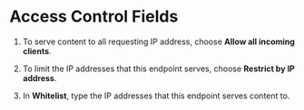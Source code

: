 # Access Control Fields<a name="endpoints-cmaf-access-control"></a>

1. To serve content to all requesting IP address, choose **Allow all incoming clients**\.

1. To limit the IP addresses that this endpoint serves, choose **Restrict by IP address**\.

1. In **Whitelist**, type the IP addresses that this endpoint serves content to\.